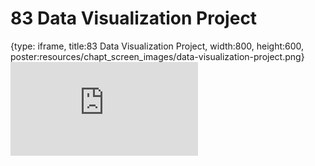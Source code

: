 # 83 Data Visualization Project
 
{type: iframe, title:83 Data Visualization Project, width:800, height:600, poster:resources/chapt_screen_images/data-visualization-project.png}
![](https://datatrail-jhu.github.io/DataTrail/no_toc/data-visualization-project.html)
 

 
